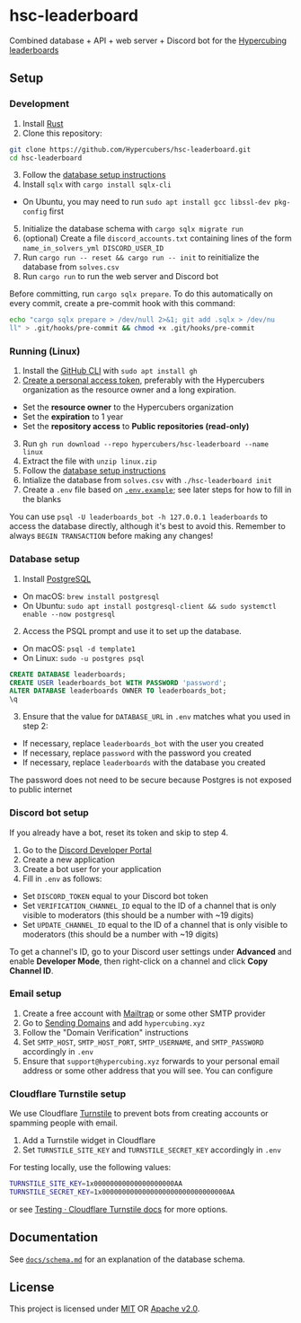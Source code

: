# hsc-leaderboard

Combined database + API + web server + Discord bot for the [Hypercubing leaderboards](https://lb.hypercubing.xyz/)

## Setup

### Development

1. Install [Rust](https://www.rust-lang.org/tools/install)
2. Clone this repository:

```sh
git clone https://github.com/Hypercubers/hsc-leaderboard.git
cd hsc-leaderboard
```

3. Follow the [database setup instructions](#database-setup)
4. Install `sqlx` with `cargo install sqlx-cli`

  - On Ubuntu, you may need to run `sudo apt install gcc libssl-dev pkg-config` first

5. Initialize the database schema with `cargo sqlx migrate run`
6. (optional) Create a file `discord_accounts.txt` containing lines of the form `name_in_solvers_yml DISCORD_USER_ID`
7. Run `cargo run -- reset && cargo run -- init` to reinitialize the database from `solves.csv`
8. Run `cargo run` to run the web server and Discord bot

Before committing, run `cargo sqlx prepare`. To do this automatically on every commit, create a pre-commit hook with this command:

```sh
echo "cargo sqlx prepare > /dev/null 2>&1; git add .sqlx > /dev/nu
ll" > .git/hooks/pre-commit && chmod +x .git/hooks/pre-commit
```

### Running (Linux)

1. Install the [GitHub CLI](https://cli.github.com/) with `sudo apt install gh`
2. [Create a personal access token](https://github.com/settings/tokens), preferably with the Hypercubers organization as the resource owner and a long expiration.

  - Set the **resource owner** to the Hypercubers organization
  - Set the **expiration** to 1 year
  - Set the **repository access** to **Public repositories (read-only)**

3. Run `gh run download --repo hypercubers/hsc-leaderboard --name linux`
4. Extract the file with `unzip linux.zip`
5. Follow the [database setup instructions](#database-setup)
6. Intialize the database from `solves.csv` with `./hsc-leaderboard init`
7. Create a `.env` file based on [`.env.example`](.env.example); see later steps for how to fill in the blanks

You can use `psql -U leaderboards_bot -h 127.0.0.1 leaderboards` to access the database directly, although it's best to avoid this. Remember to always `BEGIN TRANSACTION` before making any changes!

### Database setup

1. Install [PostgreSQL](https://www.postgresql.org/download/)

  - On macOS: `brew install postgresql`
  - On Ubuntu: `sudo apt install postgresql-client && sudo systemctl enable --now postgresql`

2. Access the PSQL prompt and use it to set up the database.

  - On macOS: `psql -d template1`
  - On Linux: `sudo -u postgres psql`

```sql
CREATE DATABASE leaderboards;
CREATE USER leaderboards_bot WITH PASSWORD 'password';
ALTER DATABASE leaderboards OWNER TO leaderboards_bot;
\q
```

3. Ensure that the value for `DATABASE_URL` in `.env` matches what you used in step 2:

  - If necessary, replace `leaderboards_bot` with the user you created
  - If necessary, replace `password` with the password you created
  - If necessary, replace `leaderboards` with the database you created

The password does not need to be secure because Postgres is not exposed to public internet

### Discord bot setup

If you already have a bot, reset its token and skip to step 4.

1. Go to the [Discord Developer Portal](https://discord.com/developers/applications)
2. Create a new application
3. Create a bot user for your application
4. Fill in  `.env` as follows:

  - Set `DISCORD_TOKEN` equal to your Discord bot token
  - Set `VERIFICATION_CHANNEL_ID` equal to the ID of a channel that is only visible to moderators (this should be a number with ~19 digits)
  - Set `UPDATE_CHANNEL_ID` equal to the ID of a channel that is only visible to moderators (this should be a number with ~19 digits)

To get a channel's ID, go to your Discord user settings under **Advanced** and enable **Developer Mode**, then right-click on a channel and click **Copy Channel ID**.

### Email setup

1. Create a free account with [Mailtrap](https://mailtrap.io/) or some other SMTP provider
2. Go to [Sending Domains](https://mailtrap.io/sending/domains) and add `hypercubing.xyz`
3. Follow the "Domain Verification" instructions
4. Set `SMTP_HOST`, `SMTP_HOST_PORT`, `SMTP_USERNAME`, and `SMTP_PASSWORD` accordingly in `.env`
5. Ensure that `support@hypercubing.xyz` forwards to your personal email address or some other address that you will see. You can configure

### Cloudflare Turnstile setup

We use Cloudflare [Turnstile](https://www.cloudflare.com/application-services/products/turnstile/) to prevent bots from creating accounts or spamming people with email.

1. Add a Turnstile widget in Cloudflare
2. Set `TURNSTILE_SITE_KEY` and `TURNSTILE_SECRET_KEY` accordingly in `.env`

For testing locally, use the following values:

```sh
TURNSTILE_SITE_KEY=1x00000000000000000000AA
TURNSTILE_SECRET_KEY=1x0000000000000000000000000000000AA
```

or see [Testing · Cloudflare Turnstile docs](https://developers.cloudflare.com/turnstile/troubleshooting/testing/) for more options.

## Documentation

See [`docs/schema.md`](docs/schema.md) for an explanation of the database schema.

## License

This project is licensed under [MIT](https://opensource.org/license/mit) OR [Apache v2.0](https://apache.org/licenses/LICENSE-2.0).
